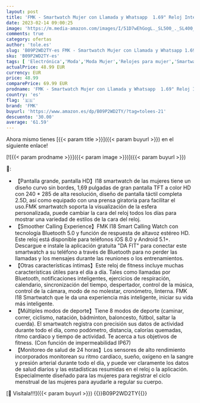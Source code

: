 ```yaml
---
layout: post
title: 'FMK - Smartwatch Mujer con Llamada y Whatsapp  1.69" Reloj Inteligente Mujer para Android iPhone con Seguimiento Menstrual  Presión Arterial  Ritmo Cardíaco  Oxígeno Sanguíneo  Correa de Metal y Silicona'
date: 2023-02-14 09:00:25
image: 'https://m.media-amazon.com/images/I/51D7wEhGogL._SL500_._SL400_.jpg'
comments: true
category: ofertas
author: 'tole.es'
slug: 'B09P2WD2TY-es FMK - Smartwatch Mujer con Llamada y Whatsapp 1.69" Reloj...'
sku: 'B09P2WD2TY-es'
tags: [ 'Electrónica','Moda','Moda Mujer','Relojes para mujer','Smartwatches','Smartwatches Fashion para Mujer','Tecnología para vestir','fmk','iphone','🇪🇸', ]
actualPrice: 48.99 EUR
currency: EUR
price: 48.99
comparePrice: 69.99 EUR
prodname: 'FMK - Smartwatch Mujer con Llamada y Whatsapp  1.69" Reloj Inteligente Mujer para Android iPhone con Seguimiento Menstrual  Presión Arterial  Ritmo Cardíaco  Oxígeno Sanguíneo  Correa de Metal y Silicona'
country: 'es'
flag: '🇪🇸'
brand: 'FMK'
buyurl: 'https://www.amazon.es/dp/B09P2WD2TY/?tag=tolees-21'
descuento: '30.00'
average: '61.59'
---
```


Ahora mismo tienes [{{< param title >}}]({{< param buyurl >}}) en el siguiente enlace!

[![{{< param prodname >}}]({{< param image >}})]({{< param buyurl >}})

🔎:

- 【Pantalla grande, pantalla HD】I18 smartwatch de las mujeres tiene un diseño curvo sin bordes, 1,69 pulgadas de gran pantalla TFT a color HD con 240 * 285 de alta resolución, diseño de pantalla táctil completa 2.5D, así como equipado con una prensa giratoria para facilitar el uso.FMK smartwatch soporta la visualización de la esfera personalizada, puede cambiar la cara del reloj todos los días para mostrar una variedad de estilos de la cara del reloj.
- 【Smoother Calling Experience】FMK I18 Smart Calling Watch con tecnología Bluetooth 5.0 y función de respuesta de altavoz estéreo HD. Este reloj está disponible para teléfonos iOS 8.0 y Android 5.1+. Descargue e instale la aplicación gratuita "DA FIT" para conectar este smartwatch a su teléfono a través de Bluetooth para no perder las llamadas y los mensajes durante las reuniones o los entrenamientos.
- 【Otras características íntimas】Este reloj de fitness incluye muchas características útiles para el día a día. Tales como llamadas por Bluetooth, notificaciones inteligentes, ejercicios de respiración, calendario, sincronización del tiempo, despertador, control de la música, control de la cámara, modo de no molestar, cronómetro, linterna. FMK I18 Smartwatch que le da una experiencia más inteligente, iniciar su vida más inteligente.
- 【Múltiples modos de deporte】Tiene 8 modos de deporte (caminar, correr, ciclismo, natación, bádminton, baloncesto, fútbol, saltar la cuerda). El smartwatch registra con precisión sus datos de actividad durante todo el día, como podómetro, distancia, calorías quemadas, ritmo cardíaco y tiempo de actividad. Te acerca a tus objetivos de fitness. (Con función de impermeabilidad IP67)
- 【Monitoreo de salud de 24 horas】Los sensores de alto rendimiento incorporados monitorean su ritmo cardíaco, sueño, oxígeno en la sangre y presión arterial durante todo el día, y puede ver claramente los datos de salud diarios y las estadísticas resumidas en el reloj o la aplicación. Especialmente diseñado para las mujeres para registrar el ciclo menstrual de las mujeres para ayudarle a regular su cuerpo.

[🛒 Visítala!!!]({{< param buyurl >}})
{{<world>}}B09P2WD2TY{{</world>}}
